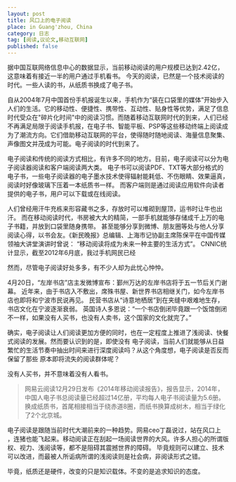 ```yaml
---
layout: post
title: 风口上的电子阅读
place: in Guang'zhou, China
category: 日志
tag: [阅读,议论文,移动互联网]
published: false
---
```


据中国互联网络信息中心的数据显示，当前移动阅读的用户规模已达到2.42亿，这意味着有接近一半的用户通过手机看书。
今天的阅读，已然是一个技术阅读的时代。一些人读的书，从纸质书换成了电子书。




自从2004年7月中国首份手机报诞生以来，手机作为“装在口袋里的媒体”开始步入人们的生活。它的移动性、便捷性、携带性、互动性、贴身性等优势，满足了信息时代受众在"碎片化时间"中的阅读习惯。而随着移动互联网时代的到来，人们已经不再满足局限于阅读手机报，在电子书、智能平板、PSP等这些移动终端上阅读成为了潮流方向。它们借助移动互联网的平台，使得随时随地阅读、海量信息聚集、声像图文并茂成为可能。电子阅读的时代到来了。

电子阅读和传统的阅读方式相比，有许多不同的地方。目前，电子阅读可以分为电子阅读器阅读和客户端阅读两大类。
电子书可以阅读PDF、TXT等大部分格式的电子书，一些电子阅读器的电子墨水技术使得辐射能耗低、不伤眼睛、效果逼真，阅读时好像玻璃下压着一本纸质书一样。
而客户端则是通过阅读应用软件向读者提供的电子书，用户可以下载或在线阅读。

人们曾经用汗牛充栋来形容藏书之多，存放时可以堆砌到屋顶，运书时让牛也出汗。
而在移动阅读时代，书房被大大的精简，一部手机就能够存储成千上万的电子书籍，并放到口袋里随身携带。
甚至能够分享到微博、朋友圈等处与他人分享阅读心得，以书会友。《新民晚报》总编辑、上海市记协副主席陈保平在中国传媒领袖大讲堂演讲时曾说：
“移动阅读将成为未来一种主要的生活方式”。
CNNIC统计显示，截至2012年6月底，我过手机网民已经

然而，尽管电子阅读好处多多，有不少人却为此忧心忡忡。

4月20日，“左岸书店”店主发微博宣布：鄞州万达的左岸书店将于五一节后关门谢幕。
近年来，由于书店入不敷出，席殊书屋、新世界书店相继关门，如今左岸书店也即将和宁波市民说再见。
民营书店从“诗意地栖居”到在夹缝中艰难地生存，书店文化在宁波逐渐衰弱。
英国诗人多恩说：“一个书店倒闭毕竟跟一个饭馆倒闭不一样，如果没有人买书，也没有人卖书，这个国家的文化就完了。”

确实，电子阅读让人们阅读更加方便的同时，也在一定程度上推进了浅阅读、快餐式阅读的发展。然而要认识到的是，即使没有
电子阅读，当前人们就能够从日益繁忙的生活节奏中抽出时间来进行深度阅读吗？从这个角度想，电子阅读是否反而保留了那些
原本即将流失的阅读群体呢？

没有人买书，并不意味着没有人看书。

> 网易云阅读12月29日发布《2014年移动阅读报告》，报告显示，2014年，中国人电子书总阅读量已经超过14亿册，平均每人电子书阅读量为5.6册。
> 换成纸质书，首尾相接相当于绕赤道8圈，而纸书换算成树木，相当于绿化了2个北京城。

电子阅读是跟随当前时代大潮前来的一种趋势。网易ceo丁磊说过，站在风口上
，连猪也能飞起来。移动阅读正在刮起一场阅读世界的大风。许多人担心的所谓版权、视力、浅阅读等，都不是阻碍其震撼世界的障碍。
毕竟规则可以建立、技术可以改进，而最被人所诟病所谓的浅阅读则是社会病，非阅读形式之错。

毕竟，纸质还是硬件，改变的只是知识载体。不变的是追求知识的态度。
